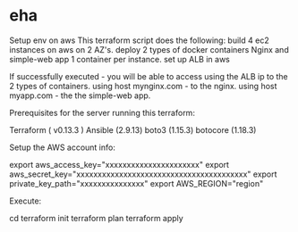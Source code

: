 # eha
Setup env on aws 
This terraform script does the following:
  build 4 ec2 instances on aws on 2 AZ's.
  deploy 2 types of docker containers Nginx and simple-web app 1 container per instance. 
  set up ALB in aws
  
If successfully executed - you will be able to access using the ALB ip to the 2 types of containers.
  using host mynginx.com - to the nginx.
  using host myapp.com - the the simple-web app.
  
Prerequisites for the server running this terraform:

  Terraform ( v0.13.3 ) 
  Ansible  (2.9.13) 
  boto3 (1.15.3)
  botocore (1.18.3)
  
Setup the AWS account info:

  export aws_access_key="xxxxxxxxxxxxxxxxxxxxxx"
  export aws_secret_key="xxxxxxxxxxxxxxxxxxxxxxxxxxxxxxxxxxxxxxxx"
  export private_key_path="xxxxxxxxxxxxxxx"
  export AWS_REGION="region"


Execute:

  cd <path to the tf script>
  terraform init
  terraform plan
  terraform apply

